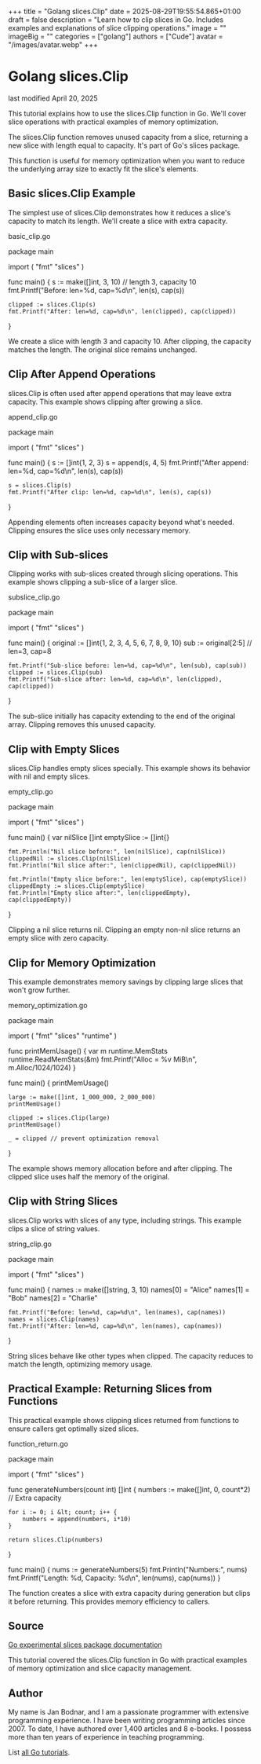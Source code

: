 +++
title = "Golang slices.Clip"
date = 2025-08-29T19:55:54.865+01:00
draft = false
description = "Learn how to clip slices in Go. Includes examples and explanations of slice clipping operations."
image = ""
imageBig = ""
categories = ["golang"]
authors = ["Cude"]
avatar = "/images/avatar.webp"
+++

# Golang slices.Clip

last modified April 20, 2025

This tutorial explains how to use the slices.Clip function in Go.
We'll cover slice operations with practical examples of memory optimization.

The slices.Clip function removes unused capacity from a slice,
returning a new slice with length equal to capacity. It's part of Go's slices
package.

This function is useful for memory optimization when you want to reduce the
underlying array size to exactly fit the slice's elements.

## Basic slices.Clip Example

The simplest use of slices.Clip demonstrates how it reduces a
slice's capacity to match its length. We'll create a slice with extra capacity.

basic_clip.go
  

package main

import (
    "fmt"
    "slices"
)

func main() {
    s := make([]int, 3, 10) // length 3, capacity 10
    fmt.Printf("Before: len=%d, cap=%d\n", len(s), cap(s))
    
    clipped := slices.Clip(s)
    fmt.Printf("After: len=%d, cap=%d\n", len(clipped), cap(clipped))
}

We create a slice with length 3 and capacity 10. After clipping, the capacity
matches the length. The original slice remains unchanged.

## Clip After Append Operations

slices.Clip is often used after append operations that may leave
extra capacity. This example shows clipping after growing a slice.

append_clip.go
  

package main

import (
    "fmt"
    "slices"
)

func main() {
    s := []int{1, 2, 3}
    s = append(s, 4, 5)
    fmt.Printf("After append: len=%d, cap=%d\n", len(s), cap(s))
    
    s = slices.Clip(s)
    fmt.Printf("After clip: len=%d, cap=%d\n", len(s), cap(s))
}

Appending elements often increases capacity beyond what's needed. Clipping
ensures the slice uses only necessary memory.

## Clip with Sub-slices

Clipping works with sub-slices created through slicing operations. This example
shows clipping a sub-slice of a larger slice.

subslice_clip.go
  

package main

import (
    "fmt"
    "slices"
)

func main() {
    original := []int{1, 2, 3, 4, 5, 6, 7, 8, 9, 10}
    sub := original[2:5] // len=3, cap=8
    
    fmt.Printf("Sub-slice before: len=%d, cap=%d\n", len(sub), cap(sub))
    clipped := slices.Clip(sub)
    fmt.Printf("Sub-slice after: len=%d, cap=%d\n", len(clipped), cap(clipped))
}

The sub-slice initially has capacity extending to the end of the original array.
Clipping removes this unused capacity.

## Clip with Empty Slices

slices.Clip handles empty slices specially. This example shows its
behavior with nil and empty slices.

empty_clip.go
  

package main

import (
    "fmt"
    "slices"
)

func main() {
    var nilSlice []int
    emptySlice := []int{}
    
    fmt.Println("Nil slice before:", len(nilSlice), cap(nilSlice))
    clippedNil := slices.Clip(nilSlice)
    fmt.Println("Nil slice after:", len(clippedNil), cap(clippedNil))
    
    fmt.Println("Empty slice before:", len(emptySlice), cap(emptySlice))
    clippedEmpty := slices.Clip(emptySlice)
    fmt.Println("Empty slice after:", len(clippedEmpty), cap(clippedEmpty))
}

Clipping a nil slice returns nil. Clipping an empty non-nil slice returns an
empty slice with zero capacity.

## Clip for Memory Optimization

This example demonstrates memory savings by clipping large slices that won't grow
further.

memory_optimization.go
  

package main

import (
    "fmt"
    "slices"
    "runtime"
)

func printMemUsage() {
    var m runtime.MemStats
    runtime.ReadMemStats(&amp;m)
    fmt.Printf("Alloc = %v MiB\n", m.Alloc/1024/1024)
}

func main() {
    printMemUsage()
    
    large := make([]int, 1_000_000, 2_000_000)
    printMemUsage()
    
    clipped := slices.Clip(large)
    printMemUsage()
    
    _ = clipped // prevent optimization removal
}

The example shows memory allocation before and after clipping. The clipped slice
uses half the memory of the original.

## Clip with String Slices

slices.Clip works with slices of any type, including strings. This
example clips a slice of string values.

string_clip.go
  

package main

import (
    "fmt"
    "slices"
)

func main() {
    names := make([]string, 3, 10)
    names[0] = "Alice"
    names[1] = "Bob"
    names[2] = "Charlie"
    
    fmt.Printf("Before: len=%d, cap=%d\n", len(names), cap(names))
    names = slices.Clip(names)
    fmt.Printf("After: len=%d, cap=%d\n", len(names), cap(names))
}

String slices behave like other types when clipped. The capacity reduces to match
the length, optimizing memory usage.

## Practical Example: Returning Slices from Functions

This practical example shows clipping slices returned from functions to ensure
callers get optimally sized slices.

function_return.go
  

package main

import (
    "fmt"
    "slices"
)

func generateNumbers(count int) []int {
    numbers := make([]int, 0, count*2) // Extra capacity
    
    for i := 0; i &lt; count; i++ {
        numbers = append(numbers, i*10)
    }
    
    return slices.Clip(numbers)
}

func main() {
    nums := generateNumbers(5)
    fmt.Println("Numbers:", nums)
    fmt.Printf("Length: %d, Capacity: %d\n", len(nums), cap(nums))
}

The function creates a slice with extra capacity during generation but clips it
before returning. This provides memory efficiency to callers.

## Source

[Go experimental slices package documentation](https://pkg.go.dev/golang.org/x/exp/slices)

This tutorial covered the slices.Clip function in Go with practical
examples of memory optimization and slice capacity management.

## Author

My name is Jan Bodnar, and I am a passionate programmer with extensive
programming experience. I have been writing programming articles since 2007.
To date, I have authored over 1,400 articles and 8 e-books. I possess more
than ten years of experience in teaching programming.

List [all Go tutorials](/golang/).